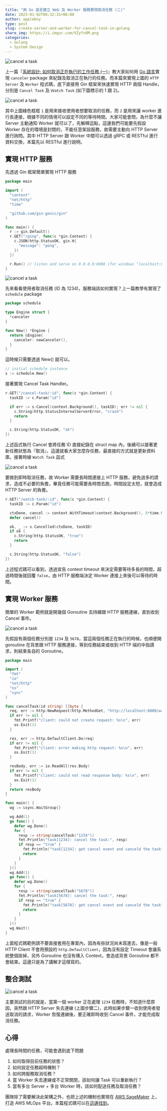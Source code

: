 ```yaml
---
title: "用 Go 語言建立 Web 及 Worker 服務實現取消任務 (二)"
date: 2023-01-02T08:32:31+08:00
author: appleboy
type: post
slug: create-server-and-worker-for-cancel-task-in-golang
share_img: https://i.imgur.com/VZyfv0M.png
categories:
  - Golang
  - System Design
---
```


![cancel a task](https://i.imgur.com/a5rYLFr.png)

上一篇『[系統設計: 如何取消正在執行的工作任務 (一)][1]』教大家如何用 [Go 語言][2]實現 `canceler` package 來紀錄及取消正在執行的任務。而本篇來實現上圖的 `HTTP Server` 及 `Worker` 程式碼，底下直接用 Gin 框架來快速實現 HTTP 兩個 Handle，分別是 `Cancel Task` 及 `Ｗatch Task` (如下圖標示的 1 跟 2)。

![cancel a task](https://i.imgur.com/dquTd65.png)

其中上圖綠色框框 `1` 是用來接收使用者想要取消的任務，而 `2` 是用來讓 worker 進行長連接，根據不同的情境可以設定不同的等待時間。大家可能會問，為什麼不讓 Server 主動通知 Worker 就可以了，先解釋這點，這邊我們可能要先假設 Worker 存在的環境是封閉的，不能任意架設服務，故需要主動向 HTTP Server 進行詢問。其中 HTTP Server 跟 Worker 中間可以透過 gRPC 或 RESTful 進行資料交換，本篇先以 RESTful 進行說明。

[1]: https://blog.wu-boy.com/2022/12/system-design-how-to-cancel-a-running-task-in-golang/
[2]: https://go.dev

<!--more-->

## 實現 HTTP 服務

先透過 Gin 框架簡單實現 HTTP 服務

```go
package main

import (
  "context"
  "net/http"
  "time"

  "github.com/gin-gonic/gin"
)

func main() {
  r := gin.Default()
  r.GET("/ping", func(c *gin.Context) {
    c.JSON(http.StatusOK, gin.H{
      "message": "pong",
    })
  })

  r.Run() // listen and serve on 0.0.0.0:8080 (for windows "localhost:8080")
}
```

![cancel a task](https://i.imgur.com/3WqBNOZ.png)

先來看看使用者取消任務 (ID 為 1234)，服務端該如何實現？上一篇教學有實現了 `schedule` package

```go
package schedule

type Engine struct {
  *canceler
}

func New() *Engine {
  return &Engine{
    canceler: newCanceler(),
  }
}
```

這時候只需要透過 New() 就可以。

```go
// initial schedule instance
s := schedule.New()
```

接著實現 Cancel Task Handler。

```go
r.GET("/cancel-task/:id", func(c *gin.Context) {
  taskID := c.Param("id")

  if err := s.Cancel(context.Background(), taskID); err != nil {
    c.String(http.StatusInternalServerError, "crash")
    return
  }

  c.String(http.StatusOK, "ok")
})
```

上述函式執行 Cancel 會將任務 ID 直接紀錄在 struct map 內，後續可以接著更新任務狀態為『取消』，這邊就看大家怎麼存任務，最直接的方式就是更新資料庫。接著時線 `Watch Task` 函式

![cancel a task](https://i.imgur.com/ebhWNo9.png)

要做到即時取消任務，故 Worker 需要長時間連接上 HTTP 服務，避免過多的請求，造成不必要的負擔，畢竟任務可能需要長時間去跑，時間設定太短，就會造成 HTTP Server 的負擔。

```go
r.GET("/watch-task/:id", func(c *gin.Context) {
  taskID := c.Param("id")

  ctxDone, cancel := context.WithTimeout(context.Background(), 5*time.Second)
  defer cancel()

  ok, _ := s.Cancelled(ctxDone, taskID)
  if ok {
    c.String(http.StatusOK, "true")
    return
  }

  c.String(http.StatusOK, "false")
})
```

上述程式碼可以看到，透過宣告 context timeout 來決定需要等待多長的時間，超過時間後就回覆 `false`，由 HTTP 服務端決定 Worker 連接上來後可以等待的時間。

## 實現 Worker 服務

簡單的 Worker 範例就是開幾個 Goroutine 去持續跟 HTTP 服務連線，直到收到 Cancel 事件。

![cancel a task](https://i.imgur.com/TuFWdNJ.png)

先假設有兩個任務分別是 `1234` 及 `5678`，當這兩個任務正在執行的時候，也順便開 goroutine 在背景跟 HTTP 服務連接，等到任務結束或收到 HTTP 端的中指請求，則結束各自的 Goroutine。

```go
package main

import (
  "fmt"
  "io"
  "net/http"
  "os"
  "sync"
)

func cancelTask(id string) []byte {
  req, err := http.NewRequest(http.MethodGet, "http://localhost:8080/watch-task/"+id, nil)
  if err != nil {
    fmt.Printf("client: could not create request: %s\n", err)
    os.Exit(1)
  }

  res, err := http.DefaultClient.Do(req)
  if err != nil {
    fmt.Printf("client: error making http request: %s\n", err)
    os.Exit(1)
  }

  resBody, err := io.ReadAll(res.Body)
  if err != nil {
    fmt.Printf("client: could not read response body: %s\n", err)
    os.Exit(1)
  }
  return resBody
}

func main() {
  wg := &sync.WaitGroup{}

  wg.Add(1)
  go func() {
    defer wg.Done()
    for {
      resp := string(cancelTask("1234"))
      fmt.Println("task[1234]: cancel the task:", resp)
      if resp == "true" {
        fmt.Println("task[1234]: get cancel event and canceld the task")
        return
      }
    }
  }()
  wg.Add(1)
  go func() {
    defer wg.Done()
    for {
      resp := string(cancelTask("5678"))
      fmt.Println("task[5678]: cancel the task:", resp)
      if resp == "true" {
        fmt.Println("task[5678]: get cancel event and canceld the task")
        return
      }
    }
  }()
  wg.Wait()
}
```

上面程式碼範例請不要直接套用在專案內，因為有些狀況尚未寫進去，像是一般 HTTP Client 不會用預設的 `http.DefaultClient`，因為沒有設定 Timeout 會讓系統整個掛掉，另外 Goroutine 也沒有傳入 Context，會造成背景 Goroutine 都不會結束。這邊只是為了講解才這樣寫的。

## 整合測試

![cancel a task](https://i.imgur.com/PRvUBUp.png)

主要測試的目的就是，當第一個 worker 正在處理 `1234` 任務時，不知道什麼原因，突然跟 HTTP Server 失去連線 (上圖步驟二)，此時如果步驟一收到使用者發送取消的請求，Worker 恢復連線後，要正確即時收到 Cancel 事件，才能完成取消任務。

## 心得

處理長時間的任務，可能會遇到底下問題

1. 如何取得目前任務的狀態？
2. 如何設定任務超時機制？
3. 如何跨服務取消任務？
4. 當 Worker 失去連線或不正常關閉，該如何讓 Task 可以重新執行？
5. 當有多台 Server + 多台 Worker 時，該如何配送任務及取消任務？

團隊除了需要解決此架構之外，也把上述的機制也實現在 [AWS SageMaker](https://aws.amazon.com/sagemaker/) 上，打造 AWS MLOps 平台。本篇程式碼可以在[這邊找到](https://github.com/go-training/training/tree/master/example51-canceler)。
